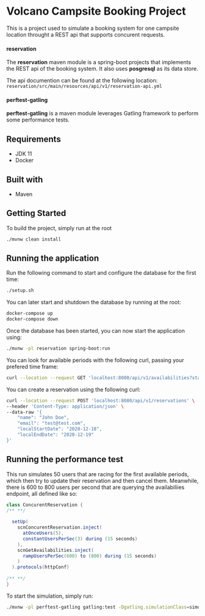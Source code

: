 # Volcano Campsite Booking Project

This is a project used to simulate a booking system for one campsite location throught a REST api that supports concurent requests.

#### reservation

The **reservation** maven module is a spring-boot projects that implements the REST api of the booking system. It also uses **posgresql** as its data store. 

The api documention can be found at the following location: `reservation/src/main/resources/api/v1/reservation-api.yml`


#### perftest-gatling

**perftest-gatling** is a maven module leverages Gatling framework to perform some performance tests. 


## Requirements
- JDK 11
- Docker

## Built with
- Maven


## Getting Started
To build the project, simply run at the root

```bash
./mvnw clean install
```

## Running the application

Run the following command to start and configure the database for the first time:
```bash
./setup.sh
```
You can later start and shutdown the database by running at the root:
```bash
docker-compose up
docker-compose down
```

Once the database has been started, you can now start the application using:
```bash
./mvnw -pl reservation spring-boot:run
```

You can look for available periods with the following curl, passing your prefered time frame:
```bash
curl --location --request GET 'localhost:8080/api/v1/availabilities?startDate=2020-11-19&endDate=2021-12-19'
```

You can create a reservation using the following curl:
```bash
curl --location --request POST 'localhost:8080/api/v1/reservations' \
--header 'Content-Type: application/json' \
--data-raw '{
    "name": "John Doe",
    "email": "test@test.com",
    "localStartDate": "2020-12-18",
    "localEndDate": "2020-12-19"
}'
```

## Running the performance test

This run simulates 50 users that are racing for the first available periods, which then try to update their reservation and then cancel them.
Meanwhile, there is 600 to 800 users per second that are querying the availabiliies endpoint, all defined like so: 

```scala
class ConcurentReservation {
/** **/
	
  setUp(
    scnConcurentReservation.inject(
      atOnceUsers(5),
      constantUsersPerSec(3) during (15 seconds)
    ),
    scnGetAvailabilities.inject(
      rampUsersPerSec(600) to (800) during (15 seconds)
    )
  ).protocols(httpConf)
	
/** **/
}
```

To start the simulation, simply run:

```bash
./mvnw -pl perftest-gatling gatling:test -Dgatling.simulationClass=simulations.ConcurentReservation
```

